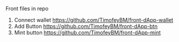 Front files in repo
1. Connect wallet https://github.com/TimofeyBM/front-dApp-wallet
2. Add Button https://github.com/TimofeyBM/front-dApp-btn
3. Mint button https://github.com/TimofeyBM/front-dApp-mint
